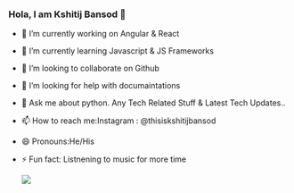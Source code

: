 ### Hola, I am Kshitij Bansod 👋

- 🔭 I’m currently working on Angular & React
- 🌱 I’m currently learning Javascript & JS Frameworks 
- 👯 I’m looking to collaborate on Github
- 🤔 I’m looking for help with documaintations
- 💬 Ask me about python. Any Tech Related Stuff & Latest Tech Updates..
- 📫 How to reach me:Instagram : @thisiskshitijbansod
- 😄 Pronouns:He/His
- ⚡ Fun fact: Listnening to music for more time

   <img src="https://github-readme-stats.vercel.app/api?username=kshitij9896&&show_icons=true&title_color=ffffff&icon_color=bb2acf&text_color=daf7dc&bg_color=151515">
